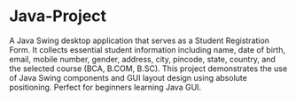 # Java-Project
A Java Swing desktop application that serves as a Student Registration Form. It collects essential student information including name, date of birth, email, mobile number, gender, address, city, pincode, state, country, and the selected course (BCA, B.COM, B.SC). This project demonstrates the use of Java Swing components and GUI layout design using absolute positioning. Perfect for beginners learning Java GUI.

